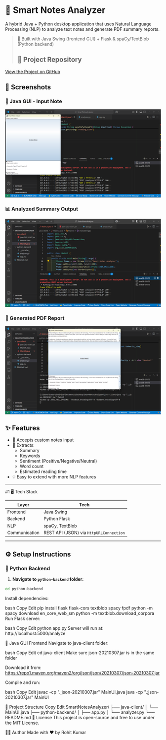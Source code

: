 # 🧠 Smart Notes Analyzer

A hybrid Java + Python desktop application that uses Natural Language Processing (NLP) to analyze text notes and generate PDF summary reports.  

> 🚀 Built with Java Swing (frontend GUI) + Flask & spaCy/TextBlob (Python backend)
>
> ## 📁 Project Repository
[View the Project on GitHub](https://github.com/rohits78/SmartNotesAnalyzer)


## 📸 Screenshots

### 🧠 Java GUI - Input Note
![Input Screenshot](screenshot1.png)

### 📊 Analyzed Summary Output
![Output Screenshot](screenshot2.png)

### 🧾 Generated PDF Report
![PDF Screenshot](screenshot3.png)


## ✨ Features

- 📄 Accepts custom notes input
- 🤖 Extracts:
  - Summary
  - Keywords
  - Sentiment (Positive/Negative/Neutral)
  - Word count
  - Estimated reading time
- 💡 Easy to extend with more NLP features

---

#1 🖥️ Tech Stack

| Layer       | Tech                              |
|-------------|-----------------------------------|
| Frontend    | Java Swing                        |
| Backend     | Python Flask                      |
| NLP         | spaCy, TextBlob                   |
| Communication | REST API (JSON) via `HttpURLConnection` |

---

## ⚙️ Setup Instructions

### 🔹 Python Backend

1. **Navigate to `python-backend` folder:**
```bash
cd python-backend
```
Install dependencies:

bash
Copy
Edit
pip install flask flask-cors textblob spacy fpdf
python -m spacy download en_core_web_sm
python -m textblob.download_corpora
Run Flask server:

bash
Copy
Edit
python app.py
Server will run at: http://localhost:5000/analyze

🔹 Java GUI Frontend
Navigate to java-client folder:

bash
Copy
Edit
cd java-client
Make sure json-20210307.jar is in the same folder

Download it from: https://repo1.maven.org/maven2/org/json/json/20210307/json-20210307.jar

Compile and run:

bash
Copy
Edit
javac -cp ".;json-20210307.jar" MainUI.java
java -cp ".;json-20210307.jar" MainUI

📂 Project Structure
Copy
Edit
SmartNotesAnalyzer/
├── java-client/
│   └── MainUI.java
├── python-backend/
│   ├── app.py
│   └── analyzer.py
└── README.md
📄 License
This project is open-source and free to use under the MIT License.

🙋‍♂️ Author
Made with ❤️ by Rohit Kumar

